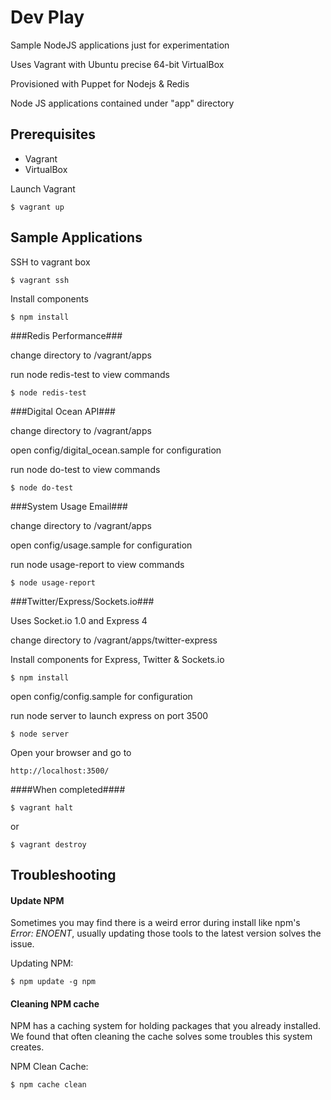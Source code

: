 # Dev Play

Sample NodeJS applications just for experimentation

Uses Vagrant with Ubuntu precise 64-bit VirtualBox 

Provisioned with Puppet for Nodejs & Redis

Node JS applications contained under "app" directory



## Prerequisites ##

* Vagrant
* VirtualBox


Launch Vagrant

```
$ vagrant up
```


## Sample Applications ##

SSH to vagrant box

```
$ vagrant ssh
```

Install components

```
$ npm install
```

###Redis Performance###


change directory to /vagrant/apps

run node redis-test to view commands

```
$ node redis-test
```

###Digital Ocean API###


change directory to /vagrant/apps

open config/digital_ocean.sample for configuration

run node do-test to view commands

```
$ node do-test
```

###System Usage Email###


change directory to /vagrant/apps

open config/usage.sample for configuration

run node usage-report to view commands

```
$ node usage-report
```


###Twitter/Express/Sockets.io###

Uses Socket.io 1.0 and Express 4

change directory to /vagrant/apps/twitter-express


Install components for Express, Twitter & Sockets.io

```
$ npm install
```



open config/config.sample for configuration

run node server to launch express on port 3500

```
$ node server
```

Open your browser and go to 
```
http://localhost:3500/
```

####When completed####




```
$ vagrant halt
```
or
```
$ vagrant destroy
```






## Troubleshooting ##


#### Update NPM
Sometimes you may find there is a weird error during install like npm's *Error: ENOENT*, usually updating those tools to the latest version solves the issue.

Updating NPM:
```
$ npm update -g npm
```


#### Cleaning NPM cache
NPM has a caching system for holding packages that you already installed.
We found that often cleaning the cache solves some troubles this system creates.

NPM Clean Cache:
```
$ npm cache clean
```


